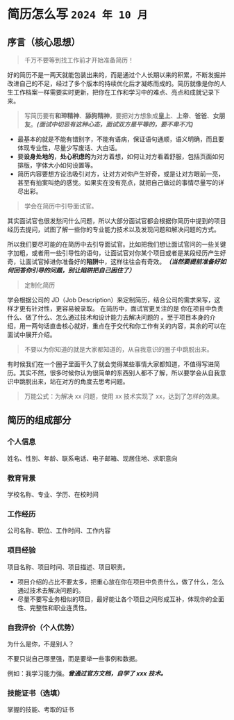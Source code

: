 # 简历怎么写 `2024 年 10 月`

## 序言（核心思想）

> 千万不要等到找工作前才开始准备简历！

好的简历不是一两天就能包装出来的，而是通过个人长期以来的积累，不断发掘并改进自己的不足，经过了多个版本的持续优化后才凝练而成的。简历就像是你的人生工作档案一样需要实时更新，把你在工作和学习中的难点、亮点和成就记录下来。

> 写简历要有**和珅精神**、**舔狗精神**，要把对方想象成**皇上**、**上帝**、**爸爸**、**女朋友**。**_(面试中切忌有这种心态，面试双方是平等的，要不卑不亢)_**

- 最基本的就是不能有错别字，不能有语病，保证语句通顺，语义明确，而且要体现专业性，尽量少写废话、大白话。
- 要**设身处地的**，**处心积虑的**为对方着想，如何让对方看着舒服，包括页面如何排版，字体大小如何设置等。
- 简历内容要想方设法吸引对方，让对方对你产生好奇，或是让对方眼前一亮，甚至有拍案叫绝的感觉。如果实在没有亮点，就把自己做过的事情尽量写的详尽出彩。

> 学会在简历中引导面试官。

其实面试官也很发愁问什么问题，所以大部分面试官都会根据你简历中提到的项目经历去提问，试图了解一些你的专业能力技术以及发现问题和解决问题的方式。

所以我们要尽可能的在简历中去引导面试官。比如把我们想让面试官问的一些关键字加粗，或者用一些引导性的语句，让面试官对你某个项目或者是某段经历产生好奇，让面试官掉进你准备好的**陷阱**中，这样往往会有奇效。**_（当然要提前准备好如何回答你引导的问题，别让陷阱把自己困住了）_**

> 定制化简历

学会根据公司的 JD（Job Description）来定制简历，结合公司的需求来写，这样才更有针对性，更容易被录取。
在简历中，面试官更关注的是 你在项目中负责什么、做了什么、怎么通过技术和设计能力去解决问题的 。至于项目本身的介绍，用一两句话直击核心就好，重点在于交代和你工作有关的内容，其余的可以在面试中展开介绍。

> 不要以为你知道的就是大家都知道的，从自我意识的圈子中跳脱出来。

有时候我们在一个圈子里面干久了就会觉得某些事情大家都知道，不值得写进简历。其实不然，很多时候你认为很简单的东西别人都不了解，所以要学会从自我意识中跳脱出来，站在对方的角度去思考问题。

> 万能公式：为解决 xx 问题，使用 xx 技术实现了 xx，达到了怎样的效果。

## 简历的组成部分

### 个人信息

姓名、性别、年龄、联系电话、电子邮箱、现居住地、求职意向

### 教育背景

学校名称、专业、学历、在校时间

### 工作经历

公司名称、职位、工作时间、工作内容

### 项目经验

项目名称、项目时间、项目描述、项目职责。

- 项目介绍的占比不要太多，把重心放在你在项目中负责什么，做了什么，怎么通过技术去解决问题的。
- 尽量不要写业务相似的项目，最好能让各个项目之间形成互补，体现你的全面性、完整性和职业连贯性。

### 自我评价（个人优势）

为什么是你，不是别人？

不要只说自己哪里强，而是要举一些事例和数据。

例如：我学习能力强。**_曾通过官方文档，自学了 xxx 技术。_**

### 技能证书（选填）

掌握的技能、考取的证书

